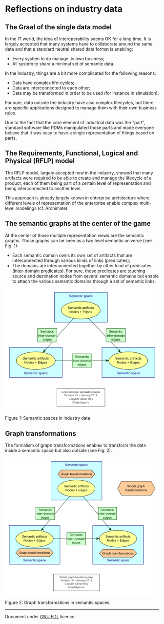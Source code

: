 # Reflections on industry data

## The Graal of the single data model

In the IT world, the idea of interoperability seems OK for a long time. It is largely accepted that many systems have to collaborate around the same data and that a standard neutral shared data format is enabling:

  * Every system to do manage its own business;
  * All system to share a minimal set of semantic data.

In the industry, things are a bit more complicated for the following reasons:

  * Data have complex life-cycles;
  * Data are interconnected to each other;
  * Data may be transformed in order to be used (for instance in simulation).
  
For sure, data outside the industry have also complex lifecycles, but there are specific applications designed to manage them with their own business rules.

Due to the fact that the core element of industrial data was the "part", standard software like PDMs manipulated those parts and made everyone believe that it was easy to have a single representation of things based on parts.

## The Requirements, Functional, Logical and Physical (RFLP) model

The RFLP model, largely accepted now in the industry, showed that many artifacts were required to be able to create and manage the lifecycle of a product, each of them being part of a certain level of representation and being interconnected to another level.

This approach is already largely known in enterprise architecture where different levels of representation of the enterprise enable complex multi-level modelings (cf. Archimate).

## The semantic graphs at the center of the game

At the center of those multiple representation views are the semantic graphs. Those graphs can be seen as a two level semantic universe (see Fig. 1):

  * Each semantic domain owns its own set of artifacts that are interconnected through various kinds of links (predicates);
  * The domains are interconnected together by other kind of predicates (inter-domain predicates). For sure, those predicates are touching source and destination nodes from several semantic domains but enable to attach the various semantic domains through a set of semantic links.

![Semantic spaces in industry data](industry-data.png)

Figure 1: Semantic spaces in industry data

## Graph transformations

The formalism of graph transformations enables to transform the data inside a semantic space but also outside (see Fig. 2).

![Semantic graph transformations in industry data](industry-data-gt.png)

Figure 2: Graph transformations in semantic spaces

----

Document under [GNU FDL](GNU_FDL.md) licence.
